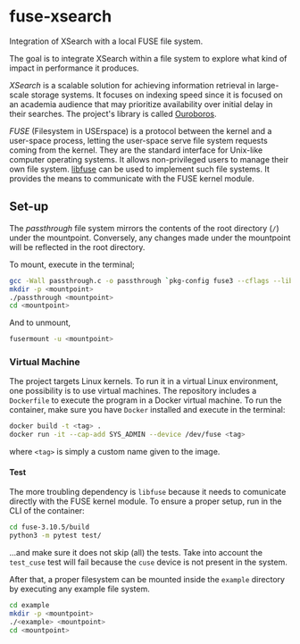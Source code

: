 # fuse-xsearch

Integration of XSearch with a local FUSE file system.

The goal is to integrate XSearch within a file system to explore what kind of impact in performance it produces.

_XSearch_ is a scalable solution for achieving information retrieval in large-scale storage systems.
It focuses on indexing speed since it is focused on an academia audience that may prioritize availability over initial delay in their searches.
The project's library is called [Ouroboros](https://gitlab.com/xsearch/ouroboroslib).

_FUSE_ (Filesystem in USErspace) is a protocol between the kernel and a user-space process,
letting the user-space serve file system requests coming from the kernel.
They are the standard interface for Unix-like computer operating systems.
It allows non-privileged users to manage their own file system.
[libfuse](https://github.com/libfuse/libfuse) can be used to implement such file systems.
It provides the means to communicate with the FUSE kernel module.

## Set-up

The _passthrough_ file system mirrors the contents of the root directory (`/`) under the mountpoint. Conversely, any changes made under the mountpoint will be reflected in the root directory.

To mount, execute in the terminal;

```bash
gcc -Wall passthrough.c -o passthrough `pkg-config fuse3 --cflags --libs`
mkdir -p <mountpoint>
./passthrough <mountpoint>
cd <mountpoint>
```

And to unmount,

```bash
fusermount -u <mountpoint>
```

### Virtual Machine

The project targets Linux kernels. To run it in a virtual Linux environment, one possibility is to use virtual machines.
The repository includes a `Dockerfile` to execute the program in a Docker virtual machine.
To run the container, make sure you have `Docker` installed and execute in the terminal:

```bash
docker build -t <tag> .
docker run -it --cap-add SYS_ADMIN --device /dev/fuse <tag>
```

where `<tag>` is simply a custom name given to the image.

#### Test

The more troubling dependency is `libfuse` because it needs to comunicate directly with the FUSE kernel module. 
To ensure a proper setup, run in the CLI of the container:

```bash
cd fuse-3.10.5/build
python3 -m pytest test/
```

...and make sure it does not skip (all) the tests. Take into account the `test_cuse` test will fail because the `cuse` device is not present in the system.

After that, a proper filesystem can be mounted inside the `example` directory by executing any example file system.

```bash
cd example
mkdir -p <mountpoint>
./<example> <mountpoint>
cd <mountpoint>
```